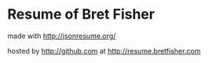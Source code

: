 Resume of Bret Fisher
=====================

made with http://jsonresume.org/

hosted by http://github.com at http://resume.bretfisher.com
